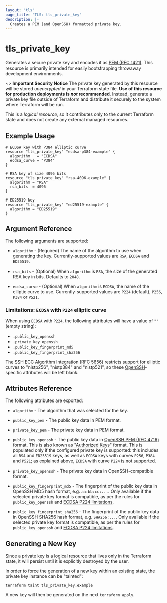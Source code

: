 ```yaml
---
layout: "tls"
page_title: "TLS: tls_private_key"
description: |-
  Creates a PEM (and OpenSSH) formatted private key.
---
```


# tls\_private\_key

Generates a secure private key and encodes it as [PEM (RFC 1421)](https://datatracker.ietf.org/doc/html/rfc1421).
This resource is primarily intended for easily bootstrapping throwaway development environments.

~> **Important Security Notice** The private key generated by this resource will
be stored *unencrypted* in your Terraform state file. **Use of this resource
for production deployments is *not* recommended**. Instead, generate
a private key file outside of Terraform and distribute it securely
to the system where Terraform will be run.

This is a *logical resource*, so it contributes only to the current Terraform
state and does not create any external managed resources.

## Example Usage

```hcl
# ECDSA key with P384 elliptic curve
resource "tls_private_key" "ecdsa-p384-example" {
  algorithm   = "ECDSA"
  ecdsa_curve = "P384"
}

# RSA key of size 4096 bits
resource "tls_private_key" "rsa-4096-example" {
  algorithm = "RSA"
  rsa_bits  = 4096
}

# ED25519 key
resource "tls_private_key" "ed25519-example" {
  algorithm = "ED25519"
}
```

## Argument Reference

The following arguments are supported:

* `algorithm` - (Required) The name of the algorithm to use when generating
the key. Currently-supported values are `RSA`, `ECDSA` and `ED25519`.

* `rsa_bits` - (Optional) When `algorithm` is `RSA`, the size of the generated
RSA key in bits. Defaults to `2048`.

* `ecdsa_curve` - (Optional) When `algorithm` is `ECDSA`, the name of the elliptic
curve to use. Currently-supported values are `P224` (default), `P256`, `P384` or `P521`.

### Limitations: `ECDSA` with `P224` elliptic curve 

When using `ECDSA` with `P224`, the following attributes will have a value of `""` (empty string):

* `.public_key_openssh`
* `.private_key_openssh`
* `.public_key_fingerprint_md5`
* `.public_key_fingerprint_sha256`

The SSH ECC Algorithm Integration ([RFC 5656](https://datatracker.ietf.org/doc/html/rfc5656))
restricts support for elliptic curves to "nistp256", "nistp384" and "nistp521",
so these [OpenSSH](https://www.openssh.com/)-specific attributes will be left blank.

## Attributes Reference

The following attributes are exported:

* `algorithm` - The algorithm that was selected for the key.

* `public_key_pem` - The public key data in PEM format.

* `private_key_pem` - The private key data in PEM format.

* `public_key_openssh` - The public key data in [OpenSSH PEM (RFC 4716)](https://datatracker.ietf.org/doc/html/rfc4716)
  format. This is also known as
  ["Authorized Keys"](https://www.ssh.com/academy/ssh/authorized_keys/openssh#format-of-the-authorized-keys-file)
  format. This is populated only if the configured private key is supported:
  this includes all `RSA` and `ED25519` keys, as well as `ECDSA` keys with curves
  `P256`, `P384` and `P521`; as explained above, `ECDSA` with curve `P224`
  [is not supported](#limitations-ecdsa-with-p224-elliptic-curve).

* `private_key_openssh` - The private key data in OpenSSH-compatible format.

* `public_key_fingerprint_md5` - The fingerprint of the public key data in
  OpenSSH MD5 hash format, e.g. `aa:bb:cc:...`. Only available if the
  selected private key format is compatible, as per the rules for
  `public_key_openssh` and [ECDSA P224 limitations](#limitations-ecdsa-with-p224-elliptic-curve).

* `public_key_fingerprint_sha256` - The fingerprint of the public key data in
  OpenSSH SHA256 hash format, e.g. `SHA256:...`. Only available if the
  selected private key format is compatible, as per the rules for
  `public_key_openssh` and [ECDSA P224 limitations](#limitations-ecdsa-with-p224-elliptic-curve).

## Generating a New Key

Since a private key is a logical resource that lives only in the Terraform state,
it will persist until it is explicitly destroyed by the user.

In order to force the generation of a new key within an existing state, the
private key instance can be "tainted":

```
terraform taint tls_private_key.example
```

A new key will then be generated on the next ``terraform apply``.
